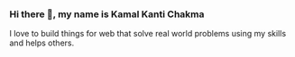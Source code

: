 ### Hi there 👋, my name is **Kamal Kanti Chakma**
I love to build things for web that solve real world problems using my skills and helps others.

